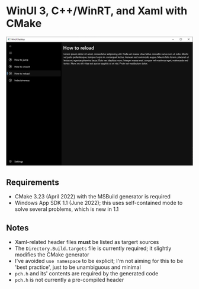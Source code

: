 # WinUI 3, C++/WinRT, and Xaml with CMake

![A screenshot of the app, showing a left hand navigation view](screenshot.png)

## Requirements

* CMake 3.23 (April 2022) with the MSBuild generator is required
* Windows App SDK 1.1 (June 2022); this uses self-contained mode to solve several problems, which is new in 1.1

## Notes

* Xaml-related header files **must** be listed as targert sources
* The `Directory.Build.targets` file is currently required; it slightly modifies the CMake generator
* I've avoided `use namespace` to be explicit; I'm not aiming for this to be 'best practice', just to be unambiguous and minimal
* `pch.h` and its' contents are required by the generated code
* `pch.h` is not currently a pre-compiled header
